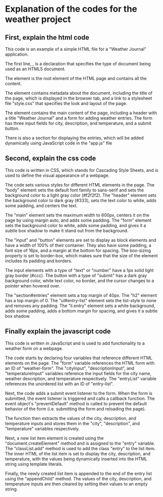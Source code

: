 # Explanation of the codes for the weather project


## First, explain the html code
  
This code is an example of a simple HTML file for a "Weather Journal" application.

The first line, <!DOCTYPE html>, is a declaration that specifies the type of document being used as an HTML5 document.

The <html> element is the root element of the HTML page and contains all the content.

The <head> element contains metadata about the document, including the title of the page, which is displayed in the browser tab, and a link to a stylesheet file "style.css" that specifies the look and layout of the page.

The <body> element contains the main content of the page, including a header with a title "Weather Journal" and a form for adding weather entries. The form has three input fields for city, description, and temperature, and a submit button.

There is also a section for displaying the entries, which will be added dynamically using JavaScript code in the "app.js" file

## Second, explain the css code

This code is written in CSS, which stands for Cascading Style Sheets, and is used to define the visual appearance of a webpage.

The code sets various styles for different HTML elements in the page. The "body" element sets the default font family to sans-serif and sets the background color to a light gray color (#f2f2f2). The "header" element sets the background color to dark gray (#333), sets the text color to white, adds some padding, and centers the text.

The "main" element sets the maximum width to 600px, centers it on the page by using margin auto, and adds some padding. The "form" element sets the background color to white, adds some padding, and gives it a subtle box shadow to make it stand out from the background.

The "input" and "button" elements are set to display as block elements and have a width of 100% of their container. They also have some padding, a font size of 16px, and a margin at the bottom for spacing. The box-sizing property is set to border-box, which makes sure that the size of the element includes its padding and borders.

The input elements with a type of "text" or "number" have a 1px solid light gray border (#ccc). The button with a type of "submit" has a dark gray background color, white text color, no border, and the cursor changes to a pointer when hovered over.

The "section#entries" element sets a top margin of 40px. The "h2" element has a top margin of 0. The "ul#entry-list" element sets the list-style to none and removes any padding. The "li.entry" element sets a white background, adds some padding, adds a bottom margin for spacing, and gives it a subtle box shadow.


## Finally explain the javascript code


This code is written in JavaScript and is used to add functionality to a weather form on a webpage.

The code starts by declaring four variables that reference different HTML elements on the page. The "form" variable references the HTML form with an ID of "weather-form". The "cityInput", "descriptionInput", and "temperatureInput" variables reference the input fields for the city name, weather description, and temperature respectively. The "entryList" variable references the unordered list with an ID of "entry-list".

Next, the code adds a submit event listener to the form. When the form is submitted, the event listener is triggered and calls a callback function. The event object's "preventDefault" method is called to prevent the default behavior of the form (i.e. submitting the form and reloading the page).

The function then extracts the values of the city, description, and temperature inputs and stores them in the "city", "description", and "temperature" variables respectively.

Next, a new list item element is created using the "document.createElement" method and is assigned to the "entry" variable. The "classList.add" method is used to add the class "entry" to the list item. The inner HTML of the list item is set to display the city, description, and temperature, with the values being dynamically inserted into the HTML string using template literals.

Finally, the newly created list item is appended to the end of the entry list using the "appendChild" method. The values of the city, description, and temperature inputs are then cleared by setting their values to an empty string.